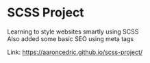 # SCSS Project
Learning to style websites smartly using SCSS  
Also added some basic SEO using meta tags

Link: https://aaroncedric.github.io/scss-project/
